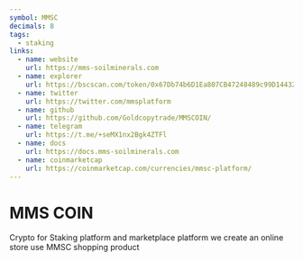 ```yaml
---
symbol: MMSC
decimals: 8
tags:
  - staking
links:
  - name: website
    url: https://mms-soilminerals.com
  - name: explorer
    url: https://bscscan.com/token/0x67Db74b6D1Ea807CB47248489c99D144323D348d
  - name: twitter
    url: https://twitter.com/mmsplatform
  - name: github
    url: https://github.com/Goldcopytrade/MMSCOIN/
  - name: telegram
    url: https://t.me/+seMX1nx2Bgk4ZTFl
  - name: docs
    url: https://docs.mms-soilminerals.com
  - name: coinmarketcap
    url: https://coinmarketcap.com/currencies/mmsc-platform/
---
```


# MMS COIN

Crypto for Staking platform and marketplace platform we create an online store use MMSC shopping product
